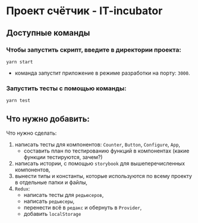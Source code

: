 # Проект счётчик - **IT-incubator**


## Доступные команды

### Чтобы запустить скрипт, введите в директории проекта:

```shell
yarn start
```

- команда запустит приложение в режиме разработки на порту: `3000`.

### Запустить тесты с помощью команды:
```shell
yarn test
```

## Что нужно добавить:

Что нужно сделать:
1. написать тесты для компонентов: `Counter`, `Button`, `Configure`, `App`,
   - составить план по тестированию функций в компонентах (какие функции тестируются, зачем?)
2. написать истории, с помощью `storybook` для вышеперечисленных компонентов,
3. вынести типы и константы, которые используются по всему проекту в отдельные папки и файлы,
4. `Redux`:
    - написать тесты для `редьюсеров`,
    - написать `редьюсеры`,
    - перенести всё в `редакс` и обернуть в `Provider`,
    - добавить `localStorage`

